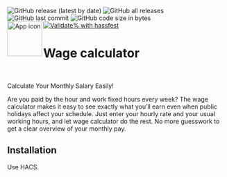 <!-- markdownlint-disable MD041 -->
![GitHub release (latest by date)](https://img.shields.io/github/v/release/kgn3400/wage_calculator)
![GitHub all releases](https://img.shields.io/github/downloads/kgn3400/wage_calculator/total)
![GitHub last commit](https://img.shields.io/github/last-commit/kgn3400/wage_calculator)
![GitHub code size in bytes](https://img.shields.io/github/languages/code-size/kgn3400/wage_calculator)
[![Validate% with hassfest](https://github.com/kgn3400/wage_calculator/workflows/Validate%20with%20hassfest/badge.svg)](https://github.com/kgn3400/wage_calculator/actions/workflows/hassfest.yaml)
<img align="left" width="80" height="80" src="https://kgn3400.github.io/wage_calculator/assets/icon@2x.png" alt="App icon">

# Wage calculator

<br/>

Calculate Your Monthly Salary Easily!

Are you paid by the hour and work fixed hours every week? The wage  calculator makes it easy to see exactly what you’ll earn even when public holidays affect your schedule. Just enter your hourly rate and your usual working hours, and let wage calculator do the rest. No more guesswork to get a clear overview of your monthly pay.

## Installation

Use HACS.
